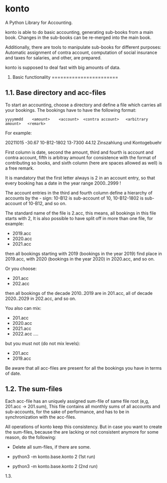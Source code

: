 
konto
=====


A Python Library for Accounting.


konto is able to do basic accounting, generating sub-books from a main book.
Changes in the sub-books can be re-merged into the main book.

Additionally, there are tools to manipulate sub-books for different purposes:
Automatic assignment of contra account, computation of social insurance and
taxes for salaries, and other, are prepared.

konto is supposed to deal fast with big amounts of data.



1.  Basic functionality
=======================

1.1.  Base directory and acc-files
----------------------------------

To start an accounting, choose a directory and define a file which carries all
your bookings. The bookings have to have the following format:


    yyyymmdd    <amount>    <account>  <contra account>   <arbitrary amount>   <remark>


For example:

20211015    -30.67    10-B12-1802    13-7300   44.12   Zinszahlung und Kontogebuehr

First column is date, second the amount, third and fourth is account and contra account,
fifth is arbitray amount for consistence with the format of contributing so books, and
sixth column (here are spaces allowed as well) is a free remark.

It is mandatory that the first letter always is 2 in an account entry, so that every booking
has a date in the year range 2000..2999 !

The account entries in the third and fourth column define a hierarchy of accounts by
the - sign: 10-B12 is sub-account of 10, 10-B12-1802 is sub-account of 10-B12, and so on.

The standard name of the file is 2.acc, this means, all bookings in this file starts
with 2, It is also possible to have split off in more than one file, for example:

-   2019.acc
-   2020.acc
-   2021.acc

then all bookings starting with 2019 (bookings in the year 2019) find place in 2019.acc,
with 2020 (bookings in the year 2020) in 2020.acc, and so on.

Or you choose:

-   201.acc
-   202.acc

then all bookings of the decade 2010..2019 are in 201.acc, all of decade 2020..2029 in
202.acc, and so on.

You also can mix:

-   201.acc
-   2020.acc
-   2021.acc
-   2022.acc
    ....

but you must not (do not mix levels):

-   201.acc
-   2019.acc


Be aware that all acc-files are present for all the bookings you have in terms of date.


1.2.   The sum-files
--------------------

Each acc-file has an uniquely assigned sum-file of same file root (e,g, 201.acc -> 201.sum),
This file contains all monthly sums of all accounts and sub-accounts, for the sake of performance,
and has to be in synchronization with the acc-files.

All operations of konto keep this consistency. But in case you want to create the sum-files,
because the are lacking or not consistent anymore for some reason, do the following:

-   Delete all sum-files, if there are some.

-   python3 -m konto.base.konto 2 (1st run)

-   python3 -m konto.base.konto 2 (2nd run)


1.3.




